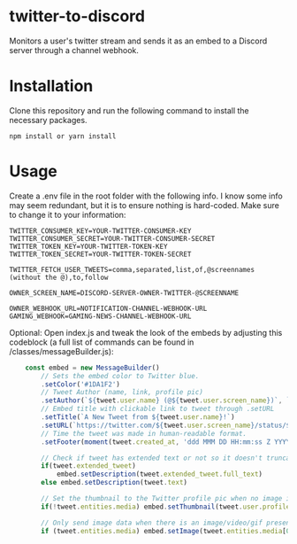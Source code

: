 # twitter-to-discord
Monitors a user's twitter stream and sends it as an embed to a Discord server through a channel webhook.

# Installation
Clone this repository and run the following command to install the necessary packages.
```
npm install or yarn install
```
# Usage
Create a .env file in the root folder with the following info. I know some info may seem redundant, but it is to ensure nothing is hard-coded. Make sure to change it to your information:
```
TWITTER_CONSUMER_KEY=YOUR-TWITTER-CONSUMER-KEY
TWITTER_CONSUMER_SECRET=YOUR-TWITTER-CONSUMER-SECRET
TWITTER_TOKEN_KEY=YOUR-TWITTER-TOKEN-KEY
TWITTER_TOKEN_SECRET=YOUR-TWITTER-TOKEN-SECRET

TWITTER_FETCH_USER_TWEETS=comma,separated,list,of,@screennames (without the @),to,follow

OWNER_SCREEN_NAME=DISCORD-SERVER-OWNER-TWITTER-@SCREENNAME

OWNER_WEBHOOK_URL=NOTIFICATION-CHANNEL-WEBHOOK-URL
GAMING_WEBHOOK=GAMING-NEWS-CHANNEL-WEBHOOK-URL
```

Optional: Open index.js and tweak the look of the embeds by adjusting this codeblock (a full list of commands can be found in /classes/messageBuilder.js):
```js
	const embed = new MessageBuilder()
		// Sets the embed color to Twitter blue.
		.setColor('#1DA1F2')
		// Tweet Author (name, link, profile pic)
		.setAuthor(`${tweet.user.name} (@${tweet.user.screen_name})`, `https://twitter.com/${tweet.user.screen_name}`, `${tweet.user.profile_image_url_https}`)
		// Embed title with clickable link to tweet through .setURL
		.setTitle(`A New Tweet from ${tweet.user.name}!`)
		.setURL(`https://twitter.com/${tweet.user.screen_name}/status/${tweet.id_str}`)
		// Time the tweet was made in human-readable format.
		.setFooter(moment(tweet.created_at, 'ddd MMM DD HH:mm:ss Z YYYY').local().format('MMMM Do YYYY, h:mm a'))

		// Check if tweet has extended text or not so it doesn't truncate
		if(tweet.extended_tweet)
			embed.setDescription(tweet.extended_tweet.full_text)
		else embed.setDescription(tweet.text)

		// Set the thumbnail to the Twitter profile pic when no image is present
		if(!tweet.entities.media) embed.setThumbnail(tweet.user.profile_image_url_https)

		// Only send image data when there is an image/video/gif present.
		if (tweet.entities.media) embed.setImage(tweet.entities.media[0].media_url)
```
